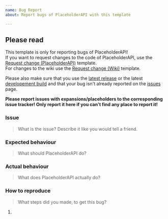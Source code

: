 ```yaml
---
name: Bug Report  
about: Report bugs of PlaceholderAPI with this template

---
```


[Request change (Wiki)]: https://github.com/PlaceholderAPI/PlaceholderAPI/issues/new?template=change_request_wiki.md
[Request change (PlaceholderAPI)]: https://github.com/PlaceholderAPI/PlaceholderAPI/issues/new?template=change_request_placeholderapi.md
[Spigot]: https://www.spigotmc.org/resources/6245/
[Jenkins]: http://ci.extendedclip.com/job/PlaceholderAPI/
[issues]: https://github.com/PlaceholderAPI/PlaceholderAPI/issues

## Please read
This template is only for reporting bugs of PlaceholderAPI!  
If you want to request changes to the code of PlaceholderAPI, use the [Request change (PlaceholderAPI)] template.  
For changes to the wiki use the [Request change (Wiki)] template.

Please also make sure that you use the [latest release][Spigot] or the latest [developement build][Jenkins] and that your bug isn't already reported on the [issues] page.

**Please report issues with expansions/placeholders to the corresponding issue tracker! Only report it here if you can't find any place to report it!**

### Issue
> What is the issue? Describe it like you would tell a friend.
<!-- Please type below this like -->


### Expected behaviour
> What should PlaceholderAPI do?
<!-- Please type below this like -->


### Actual behaviour
> What does PlaceholderAPI actually do?
<!-- Please type below this like -->


### How to reproduce
> What steps did you made, to get this bug?
<!-- Please type below this like -->
1. 
